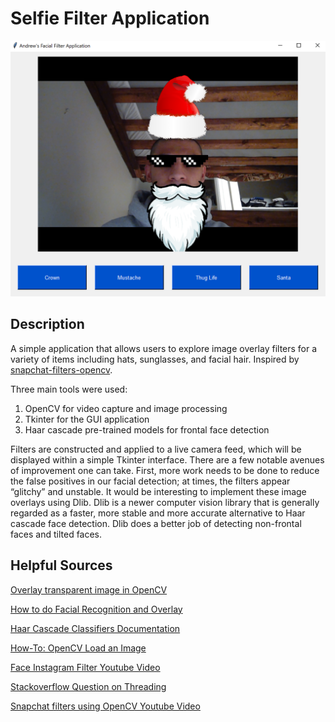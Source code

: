# Selfie Filter Application

<img src="screenshot.png" width="650">

## Description

A simple application that allows users to explore image overlay filters for a variety of items including hats, sunglasses, and facial hair. Inspired by [snapchat-filters-opencv](https://github.com/charlielito/snapchat-filters-opencv).

Three main tools were used:

1. OpenCV for video capture and image processing
2. Tkinter for the GUI application
3. Haar cascade pre-trained models for frontal face detection

Filters are constructed and applied to a live camera feed, which will be displayed within a simple Tkinter interface. There are a few notable avenues of improvement one can take. First, more work needs to be done to reduce the false positives in our facial detection; at times, the filters appear “glitchy” and unstable. It would be interesting to implement these image overlays using Dlib. Dlib is a newer computer vision library that is generally regarded as a faster, more stable and more accurate alternative to Haar cascade face detection. Dlib does a better job of detecting non-frontal faces and tilted faces.

## Helpful Sources

[Overlay transparent image in OpenCV](http://jepsonsblog.blogspot.com/2012/10/overlay-transparent-image-in-opencv.html)

[How to do Facial Recognition and Overlay](https://www.codementor.io/@powderblock/how-to-do-facial-recognition-and-overlay-superimpose-image-assets-python2-opencv-png-with-alpha-channel-transparency-zeqf7rjh0)

[Haar Cascade Classifiers Documentation](https://docs.opencv.org/3.4/d1/de5/classcv_1_1CascadeClassifier.html#aaf8181cb63968136476ec4204ffca498)

[How-To: OpenCV Load an Image](https://www.pyimagesearch.com/2014/06/02/opencv-load-image/)

[Face Instagram Filter Youtube Video](https://www.youtube.com/watch?v=IJpTe-1cimE)

[Stackoverflow Question on Threading](https://stackoverflow.com/questions/30197023/pass-arguments-from-a-class-to-another-class-that-inherits-from-threading-thread)

[Snapchat filters using OpenCV Youtube Video](https://www.youtube.com/watch?v=IVTFacCsHLo&t=6s)
